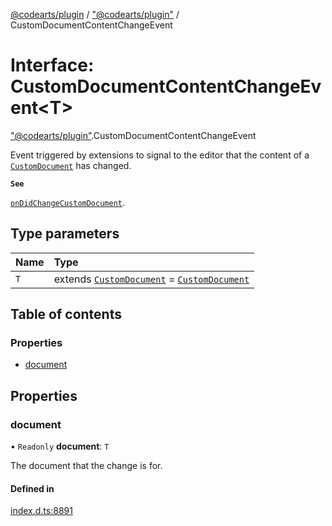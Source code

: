 [@codearts/plugin](../README.md) / ["@codearts/plugin"](../modules/_codearts_plugin_.md) / CustomDocumentContentChangeEvent

# Interface: CustomDocumentContentChangeEvent<T\>

["@codearts/plugin"](../modules/_codearts_plugin_.md).CustomDocumentContentChangeEvent

Event triggered by extensions to signal to the editor that the content of a [`CustomDocument`](codearts_plugin_.CustomDocument.md)
has changed.

**`See`**

[`onDidChangeCustomDocument`](codearts_plugin_.CustomEditorProvider.md#ondidchangecustomdocument).

## Type parameters

| Name | Type |
| :------ | :------ |
| `T` | extends [`CustomDocument`](codearts_plugin_.CustomDocument.md) = [`CustomDocument`](codearts_plugin_.CustomDocument.md) |

## Table of contents

### Properties

- [document](codearts_plugin_.CustomDocumentContentChangeEvent.md#document)

## Properties

### document

• `Readonly` **document**: `T`

The document that the change is for.

#### Defined in

[index.d.ts:8891](https://github.com/xyz-fish/cloudide-plugin-api/blob/9927cd6/index.d.ts#L8891)
